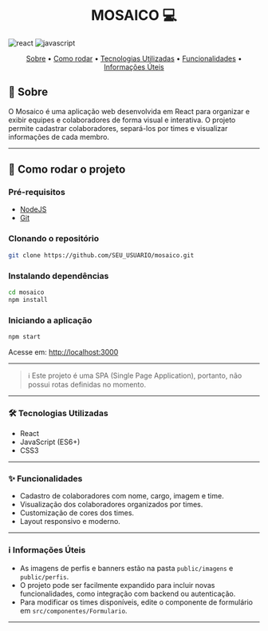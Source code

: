 [JAVASCRIPT__BADGE]: https://img.shields.io/badge/Javascript-000?style=for-the-badge&logo=javascript
[REACT__BADGE]: https://img.shields.io/badge/React-005CFE?style=for-the-badge&logo=react

<h1 align="center" style="font-weight: bold;">MOSAICO 💻</h1>

![react][REACT__BADGE]
![javascript][JAVASCRIPT__BADGE]

<p align="center">
 <a href="#sobre">Sobre</a> • 
 <a href="#inicio">Como rodar</a> • 
 <a href="#tecnologias">Tecnologias Utilizadas</a> •
 <a href="#funcionalidades">Funcionalidades</a> •
  <a href="#infos">Informações Úteis</a>
</p>


<h2 id="sobre">📌 Sobre</h2>

O Mosaico é uma aplicação web desenvolvida em React para organizar e exibir equipes e colaboradores de forma visual e interativa. O projeto permite cadastrar colaboradores, separá-los por times e visualizar informações de cada membro.

---

<h2 id="inicio">🚀 Como rodar o projeto</h2>

<h3>Pré-requisitos</h3>

- [NodeJS](https://nodejs.org/)
- [Git](https://git-scm.com/)

<h3>Clonando o repositório</h3>

```bash
git clone https://github.com/SEU_USUARIO/mosaico.git
```

<h3>Instalando dependências</h3>

```bash
cd mosaico
npm install
```

<h3>Iniciando a aplicação</h3>

```bash
npm start
```

Acesse em: [http://localhost:3000](http://localhost:3000)

---

> ℹ️ Este projeto é uma SPA (Single Page Application), portanto, não possui rotas definidas no momento.

---

<h3 id="tecnologias">🛠️ Tecnologias Utilizadas </h3> 

- React
- JavaScript (ES6+)
- CSS3

---

<h3 id="funcionalidades"> ✨ Funcionalidades </h3>

- Cadastro de colaboradores com nome, cargo, imagem e time.
- Visualização dos colaboradores organizados por times.
- Customização de cores dos times.
- Layout responsivo e moderno.

---

<h3 id="infos"> ℹ️ Informações Úteis </h3>

- As imagens de perfis e banners estão na pasta `public/imagens` e `public/perfis`.
- O projeto pode ser facilmente expandido para incluir novas funcionalidades, como integração com backend ou autenticação.
- Para modificar os times disponíveis, edite o componente de formulário em `src/componentes/Formulario`.

---
